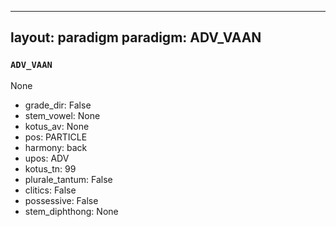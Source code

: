 
---
layout: paradigm
paradigm: ADV_VAAN
---
### ` ADV_VAAN `

None
* grade_dir: False
* stem_vowel: None
* kotus_av: None
* pos: PARTICLE
* harmony: back
* upos: ADV
* kotus_tn: 99
* plurale_tantum: False
* clitics: False
* possessive: False
* stem_diphthong: None
